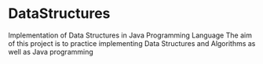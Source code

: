 # DataStructures
Implementation of Data Structures in Java Programming Language 
The aim of this project is to practice implementing Data Structures and Algorithms as well as Java programming
